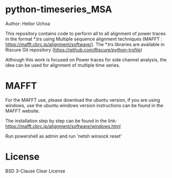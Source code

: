 # python-timeseries_MSA

Author: Heitor Uchoa 

This repository contains code to perform all to all alignment of power traces in the format *.trs using Multiple sequence alignment techniques (MAFFT : https://mafft.cbrc.jp/alignment/software/).
The *.trs libraries are available in Riscure Git repository (https://github.com/Riscure/python-trsfile)

Although this work is focused on Power traces for side channel analysis, the idea can be used for alignment of multiple time series.


# MAFFT

For the MAFFT use, please download the ubuntu version, if you are using windows, use the ubuntu windows version instructions can be found in the MAFFT website. 

The installation step by step can be found in the link: https://mafft.cbrc.jp/alignment/software/windows.html

Run powershell as admin and run 'netsh winsock reset'

# License

BSD 3-Clause Clear License
